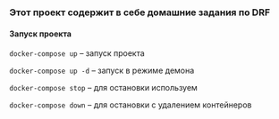 ### Этот проект содержит в себе домашние задания по DRF

#### Запуск проекта

`docker-compose up` – запуск проекта

`docker-compose up -d` – запуск в режиме демона

`docker-compose stop` – для остановки используем 

`docker-compose down` – для остановки с удалением контейнеров 